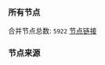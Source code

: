 ### 所有节点
合并节点总数: `5922`
[节点链接](https://github.com/rzhy1/33/raw/master/sub/sub_merge_base64.txt)

### 节点来源
